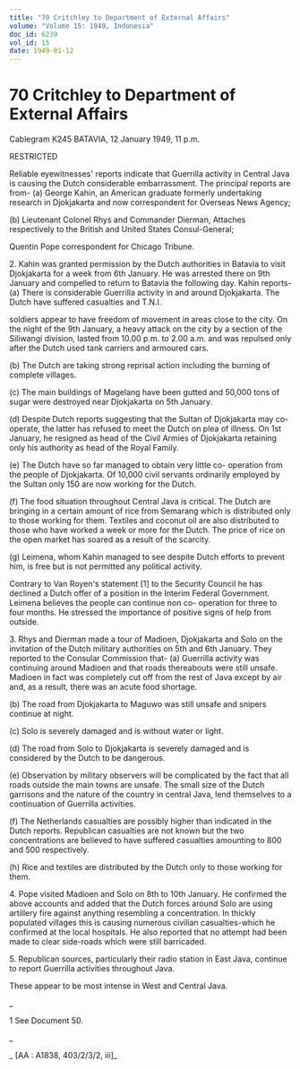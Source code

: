 ```yaml
---
title: "70 Critchley to Department of External Affairs"
volume: "Volume 15: 1949, Indonesia"
doc_id: 6239
vol_id: 15
date: 1949-01-12
---
```


# 70 Critchley to Department of External Affairs

Cablegram K245 BATAVIA, 12 January 1949, 11 p.m.

RESTRICTED

Reliable eyewitnesses' reports indicate that Guerrilla activity in Central Java is causing the Dutch considerable embarrassment. The principal reports are from- (a) George Kahin, an American graduate formerly undertaking research in Djokjakarta and now correspondent for Overseas News Agency;

(b) Lieutenant Colonel Rhys and Commander Dierman, Attaches respectively to the British and United States Consul-General;

Quentin Pope correspondent for Chicago Tribune.

2\. Kahin was granted permission by the Dutch authorities in Batavia to visit Djokjakarta for a week from 6th January. He was arrested there on 9th January and compelled to return to Batavia the following day. Kahin reports- (a) There is considerable Guerrilla activity in and around Djokjakarta. The Dutch have suffered casualties and T.N.I.

soldiers appear to have freedom of movement in areas close to the city. On the night of the 9th January, a heavy attack on the city by a section of the Siliwangi division, lasted from 10.00 p.m. to 2.00 a.m. and was repulsed only after the Dutch used tank carriers and armoured cars.

(b) The Dutch are taking strong reprisal action including the burning of complete villages.

(c) The main buildings of Magelang have been gutted and 50,000 tons of sugar were destroyed near Djokjakarta on 5th January.

(d) Despite Dutch reports suggesting that the Sultan of Djokjakarta may co-operate, the latter has refused to meet the Dutch on plea of illness. On 1st January, he resigned as head of the Civil Armies of Djokjakarta retaining only his authority as head of the Royal Family.

(e) The Dutch have so far managed to obtain very little co- operation from the people of Djokjakarta. Of 10,000 civil servants ordinarily employed by the Sultan only 150 are now working for the Dutch.

(f) The food situation throughout Central Java is critical. The Dutch are bringing in a certain amount of rice from Semarang which is distributed only to those working for them. Textiles and coconut oil are also distributed to those who have worked a week or more for the Dutch. The price of rice on the open market has soared as a result of the scarcity.

(g) Leimena, whom Kahin managed to see despite Dutch efforts to prevent him, is free but is not permitted any political activity.

Contrary to Van Royen's statement [1] to the Security Council he has declined a Dutch offer of a position in the Interim Federal Government. Leimena believes the people can continue non co- operation for three to four months. He stressed the importance of positive signs of help from outside.

3\. Rhys and Dierman made a tour of Madioen, Djokjakarta and Solo on the invitation of the Dutch military authorities on 5th and 6th January. They reported to the Consular Commission that- (a) Guerrilla activity was continuing around Madioen and that roads thereabouts were still unsafe. Madioen in fact was completely cut off from the rest of Java except by air and, as a result, there was an acute food shortage.

(b) The road from Djokjakarta to Maguwo was still unsafe and snipers continue at night.

(c) Solo is severely damaged and is without water or light.

(d) The road from Solo to Djokjakarta is severely damaged and is considered by the Dutch to be dangerous.

(e) Observation by military observers will be complicated by the fact that all roads outside the main towns are unsafe. The small size of the Dutch garrisons and the nature of the country in central Java, lend themselves to a continuation of Guerrilla activities.

(f) The Netherlands casualties are possibly higher than indicated in the Dutch reports. Republican casualties are not known but the two concentrations are believed to have suffered casualties amounting to 800 and 500 respectively.

(h) Rice and textiles are distributed by the Dutch only to those working for them.

4\. Pope visited Madioen and Solo on 8th to 10th January. He confirmed the above accounts and added that the Dutch forces around Solo are using artillery fire against anything resembling a concentration. In thickly populated villages this is causing numerous civilian casualties-which he confirmed at the local hospitals. He also reported that no attempt had been made to clear side-roads which were still barricaded.

5\. Republican sources, particularly their radio station in East Java, continue to report Guerrilla activities throughout Java.

These appear to be most intense in West and Central Java.

_

1 See Document 50.

_

_ [AA : A1838, 403/2/3/2, iii]_
